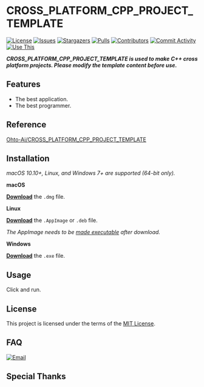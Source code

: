 # CROSS_PLATFORM_CPP_PROJECT_TEMPLATE

[circleci]: https://app.circleci.com/pipelines/github/Ohto-Ai/CROSS_PLATFORM_CPP_PROJECT_TEMPLATE
[issues]: https://github.com/Ohto-Ai/CROSS_PLATFORM_CPP_PROJECT_TEMPLATE/issues
[stargazers]: https://github.com/Ohto-Ai/CROSS_PLATFORM_CPP_PROJECT_TEMPLATE/stargazers
[pulls]: https://github.com/Ohto-Ai/CROSS_PLATFORM_CPP_PROJECT_TEMPLATE/pulls
[commit-activity]: https://github.com/badges/shields/pulse
[contributors]: https://github.com/Ohto-Ai/CROSS_PLATFORM_CPP_PROJECT_TEMPLATE/contributors
[use-this]: https://github.com/Ohto-Ai/CROSS_PLATFORM_CPP_PROJECT_TEMPLATE/generate
[circleci:badge]: https://img.shields.io/circleci/project/github/Ohto-Ai/CROSS_PLATFORM_CPP_PROJECT_TEMPLATE/master
[license:badge]: https://img.shields.io/github/license/Ohto-Ai/CROSS_PLATFORM_CPP_PROJECT_TEMPLATE?style=for-the-badge&logo=github
[issues:badge]: https://img.shields.io/github/issues/Ohto-Ai/CROSS_PLATFORM_CPP_PROJECT_TEMPLATE?style=for-the-badge&logo=github
[stargazers:badge]: https://img.shields.io/github/stars/Ohto-Ai/CROSS_PLATFORM_CPP_PROJECT_TEMPLATE?style=for-the-badge&logo=github
[pulls:badge]: https://img.shields.io/github/issues-pr/Ohto-Ai/CROSS_PLATFORM_CPP_PROJECT_TEMPLATE?logo=github&style=for-the-badge&color=0088ff
[contributors:badge]: https://img.shields.io/github/contributors/Ohto-Ai/CROSS_PLATFORM_CPP_PROJECT_TEMPLATE?style=for-the-badge&logo=github
[commit-activity:badge]: https://img.shields.io/github/commit-activity/m/Ohto-Ai/CROSS_PLATFORM_CPP_PROJECT_TEMPLATE?style=for-the-badge&logo=github
[use-this:badge]: https://img.shields.io/badge/use%20this-template-blue?logo=github-sponsors&style=for-the-badge&color=ffd866
[repository]: https://github.com/Ohto-Ai/CROSS_PLATFORM_CPP_PROJECT_TEMPLATE

[![License][license:badge]](/LICENSE)
[![Issues][issues:badge]][issues]
[![Stargazers][stargazers:badge]][stargazers]
[![Pulls][pulls:badge]][pulls]
[![Contributors][contributors:badge]][contributors]
[![Commit Activity][commit-activity:badge]][commit-activity]
[![Use This][use-this:badge]][use-this]

***CROSS_PLATFORM_CPP_PROJECT_TEMPLATE is used to make C++ cross platform projects. Please modify the template content before use.***

## Features

- The best application.
- The best programmer.

## Reference

[Ohto-Ai/CROSS_PLATFORM_CPP_PROJECT_TEMPLATE][repository] 

## Installation

*macOS 10.10+, Linux, and Windows 7+ are supported (64-bit only).*

**macOS**

[**Download**](https://github.com/Ohto-Ai/CROSS_PLATFORM_CPP_PROJECT_TEMPLATE/releases/latest) the `.dmg` file.

**Linux**

[**Download**](https://github.com/Ohto-Ai/CROSS_PLATFORM_CPP_PROJECT_TEMPLATE/releases/latest) the `.AppImage` or `.deb` file.

*The AppImage needs to be [made executable](http://discourse.appimage.org/t/how-to-make-an-appimage-executable/80) after download.*

**Windows**

[**Download**](https://github.com/Ohto-Ai/CROSS_PLATFORM_CPP_PROJECT_TEMPLATE/releases/latest) the `.exe` file.

## Usage

Click and run.

## License

This project is licensed under the terms of the [MIT License](/LICENSE).

## FAQ

[![Email](https://img.shields.io/badge/mail-zhu.thatboy@outlook.com-blue.svg?&style=for-the-badge)](mailto:zhu.thatboy@outlook.com?subject=Feedback&body=This%20is%20a%20test%20feedback.)

## Special Thanks
